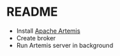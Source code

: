 # README

- Install [Apache Artemis](https://activemq.apache.org/components/artemis/download/)
- Create broker
- Run Artemis server in background
